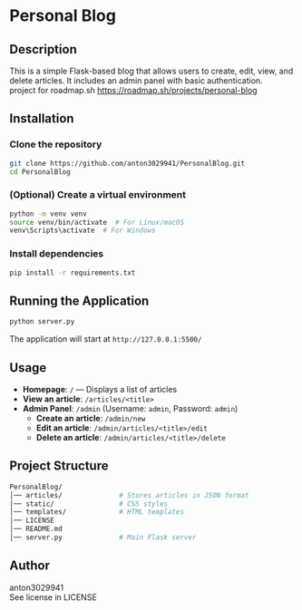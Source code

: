 # Personal Blog

## Description
This is a simple Flask-based blog that allows users to create, edit, view, and delete articles. It includes an admin panel with basic authentication.  
project for roadmap.sh https://roadmap.sh/projects/personal-blog

## Installation

### Clone the repository
```bash
git clone https://github.com/anton3029941/PersonalBlog.git
cd PersonalBlog
```

### (Optional) Create a virtual environment
```bash
python -m venv venv
source venv/bin/activate  # For Linux/macOS
venv\Scripts\activate  # For Windows
```

### Install dependencies
```bash
pip install -r requirements.txt
```

## Running the Application
```bash
python server.py
```
The application will start at `http://127.0.0.1:5500/`

## Usage
- **Homepage**: `/` — Displays a list of articles  
- **View an article**: `/articles/<title>`  
- **Admin Panel**: `/admin` (Username: `admin`, Password: `admin`)  
  - **Create an article**: `/admin/new`  
  - **Edit an article**: `/admin/articles/<title>/edit`  
  - **Delete an article**: `/admin/articles/<title>/delete`  

## Project Structure
```bash
PersonalBlog/
│── articles/              # Stores articles in JSON format
│── static/                # CSS styles
│── templates/             # HTML templates
│── LICENSE
│── README.md
│── server.py              # Main Flask server
```

## Author
anton3029941  
See license in LICENSE

